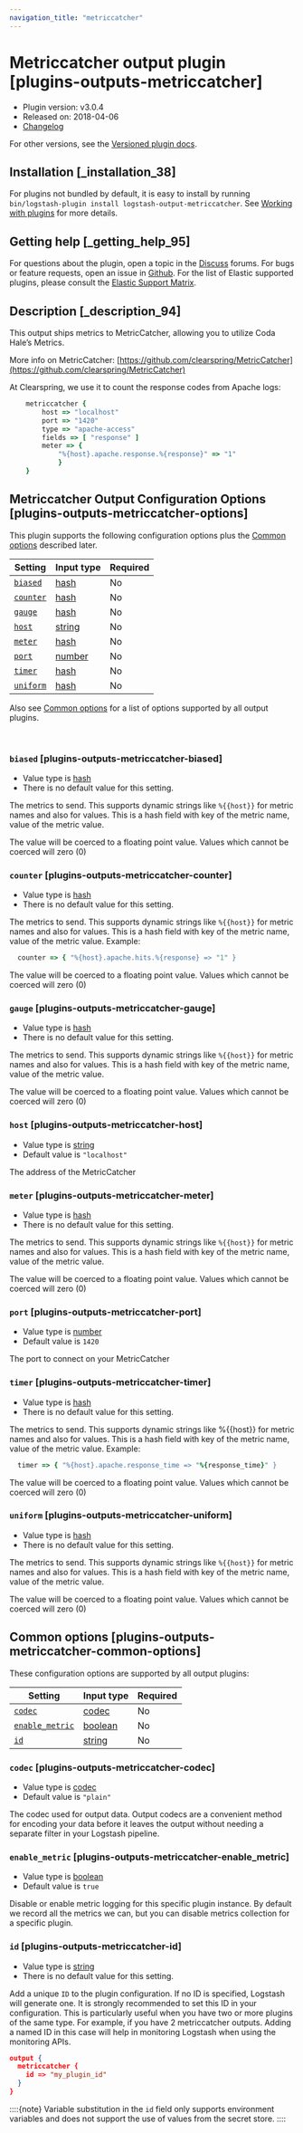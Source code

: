 ```yaml
---
navigation_title: "metriccatcher"
---
```


# Metriccatcher output plugin [plugins-outputs-metriccatcher]


* Plugin version: v3.0.4
* Released on: 2018-04-06
* [Changelog](https://github.com/logstash-plugins/logstash-output-metriccatcher/blob/v3.0.4/CHANGELOG.md)

For other versions, see the [Versioned plugin docs](https://www.elastic.co/guide/en/logstash-versioned-plugins/current/output-metriccatcher-index.md).

## Installation [_installation_38]

For plugins not bundled by default, it is easy to install by running `bin/logstash-plugin install logstash-output-metriccatcher`. See [Working with plugins](https://www.elastic.co/guide/en/logstash/current/working-with-plugins.html) for more details.


## Getting help [_getting_help_95]

For questions about the plugin, open a topic in the [Discuss](http://discuss.elastic.co) forums. For bugs or feature requests, open an issue in [Github](https://github.com/logstash-plugins/logstash-output-metriccatcher). For the list of Elastic supported plugins, please consult the [Elastic Support Matrix](https://www.elastic.co/support/matrix#logstash_plugins).


## Description [_description_94]

This output ships metrics to MetricCatcher, allowing you to utilize Coda Hale’s Metrics.

More info on MetricCatcher: [https://github.com/clearspring/MetricCatcher](https://github.com/clearspring/MetricCatcher)

At Clearspring, we use it to count the response codes from Apache logs:

```ruby
    metriccatcher {
        host => "localhost"
        port => "1420"
        type => "apache-access"
        fields => [ "response" ]
        meter => {
            "%{host}.apache.response.%{response}" => "1"
            }
    }
```


## Metriccatcher Output Configuration Options [plugins-outputs-metriccatcher-options]

This plugin supports the following configuration options plus the [Common options](plugins-outputs-metriccatcher.md#plugins-outputs-metriccatcher-common-options) described later.

| Setting | Input type | Required |
| --- | --- | --- |
| [`biased`](plugins-outputs-metriccatcher.md#plugins-outputs-metriccatcher-biased) | [hash](introduction.md#hash) | No |
| [`counter`](plugins-outputs-metriccatcher.md#plugins-outputs-metriccatcher-counter) | [hash](introduction.md#hash) | No |
| [`gauge`](plugins-outputs-metriccatcher.md#plugins-outputs-metriccatcher-gauge) | [hash](introduction.md#hash) | No |
| [`host`](plugins-outputs-metriccatcher.md#plugins-outputs-metriccatcher-host) | [string](introduction.md#string) | No |
| [`meter`](plugins-outputs-metriccatcher.md#plugins-outputs-metriccatcher-meter) | [hash](introduction.md#hash) | No |
| [`port`](plugins-outputs-metriccatcher.md#plugins-outputs-metriccatcher-port) | [number](introduction.md#number) | No |
| [`timer`](plugins-outputs-metriccatcher.md#plugins-outputs-metriccatcher-timer) | [hash](introduction.md#hash) | No |
| [`uniform`](plugins-outputs-metriccatcher.md#plugins-outputs-metriccatcher-uniform) | [hash](introduction.md#hash) | No |

Also see [Common options](plugins-outputs-metriccatcher.md#plugins-outputs-metriccatcher-common-options) for a list of options supported by all output plugins.

 

### `biased` [plugins-outputs-metriccatcher-biased]

* Value type is [hash](introduction.md#hash)
* There is no default value for this setting.

The metrics to send. This supports dynamic strings like `%{{host}}` for metric names and also for values. This is a hash field with key of the metric name, value of the metric value.

The value will be coerced to a floating point value. Values which cannot be coerced will zero (0)


### `counter` [plugins-outputs-metriccatcher-counter]

* Value type is [hash](introduction.md#hash)
* There is no default value for this setting.

The metrics to send. This supports dynamic strings like `%{{host}}` for metric names and also for values. This is a hash field with key of the metric name, value of the metric value. Example:

```ruby
  counter => { "%{host}.apache.hits.%{response} => "1" }
```

The value will be coerced to a floating point value. Values which cannot be coerced will zero (0)


### `gauge` [plugins-outputs-metriccatcher-gauge]

* Value type is [hash](introduction.md#hash)
* There is no default value for this setting.

The metrics to send. This supports dynamic strings like `%{{host}}` for metric names and also for values. This is a hash field with key of the metric name, value of the metric value.

The value will be coerced to a floating point value. Values which cannot be coerced will zero (0)


### `host` [plugins-outputs-metriccatcher-host]

* Value type is [string](introduction.md#string)
* Default value is `"localhost"`

The address of the MetricCatcher


### `meter` [plugins-outputs-metriccatcher-meter]

* Value type is [hash](introduction.md#hash)
* There is no default value for this setting.

The metrics to send. This supports dynamic strings like `%{{host}}` for metric names and also for values. This is a hash field with key of the metric name, value of the metric value.

The value will be coerced to a floating point value. Values which cannot be coerced will zero (0)


### `port` [plugins-outputs-metriccatcher-port]

* Value type is [number](introduction.md#number)
* Default value is `1420`

The port to connect on your MetricCatcher


### `timer` [plugins-outputs-metriccatcher-timer]

* Value type is [hash](introduction.md#hash)
* There is no default value for this setting.

The metrics to send. This supports dynamic strings like %{{host}} for metric names and also for values. This is a hash field with key of the metric name, value of the metric value. Example:

```ruby
  timer => { "%{host}.apache.response_time => "%{response_time}" }
```

The value will be coerced to a floating point value. Values which cannot be coerced will zero (0)


### `uniform` [plugins-outputs-metriccatcher-uniform]

* Value type is [hash](introduction.md#hash)
* There is no default value for this setting.

The metrics to send. This supports dynamic strings like `%{{host}}` for metric names and also for values. This is a hash field with key of the metric name, value of the metric value.

The value will be coerced to a floating point value. Values which cannot be coerced will zero (0)



## Common options [plugins-outputs-metriccatcher-common-options]

These configuration options are supported by all output plugins:

| Setting | Input type | Required |
| --- | --- | --- |
| [`codec`](plugins-outputs-metriccatcher.md#plugins-outputs-metriccatcher-codec) | [codec](https://www.elastic.co/guide/en/logstash/current/configuration-file-structure.html#codec) | No |
| [`enable_metric`](plugins-outputs-metriccatcher.md#plugins-outputs-metriccatcher-enable_metric) | [boolean](https://www.elastic.co/guide/en/logstash/current/configuration-file-structure.html#boolean) | No |
| [`id`](plugins-outputs-metriccatcher.md#plugins-outputs-metriccatcher-id) | [string](https://www.elastic.co/guide/en/logstash/current/configuration-file-structure.html#string) | No |

### `codec` [plugins-outputs-metriccatcher-codec]

* Value type is [codec](https://www.elastic.co/guide/en/logstash/current/configuration-file-structure.html#codec)
* Default value is `"plain"`

The codec used for output data. Output codecs are a convenient method for encoding your data before it leaves the output without needing a separate filter in your Logstash pipeline.


### `enable_metric` [plugins-outputs-metriccatcher-enable_metric]

* Value type is [boolean](https://www.elastic.co/guide/en/logstash/current/configuration-file-structure.html#boolean)
* Default value is `true`

Disable or enable metric logging for this specific plugin instance. By default we record all the metrics we can, but you can disable metrics collection for a specific plugin.


### `id` [plugins-outputs-metriccatcher-id]

* Value type is [string](https://www.elastic.co/guide/en/logstash/current/configuration-file-structure.html#string)
* There is no default value for this setting.

Add a unique `ID` to the plugin configuration. If no ID is specified, Logstash will generate one. It is strongly recommended to set this ID in your configuration. This is particularly useful when you have two or more plugins of the same type. For example, if you have 2 metriccatcher outputs. Adding a named ID in this case will help in monitoring Logstash when using the monitoring APIs.

```json
output {
  metriccatcher {
    id => "my_plugin_id"
  }
}
```

::::{note} 
Variable substitution in the `id` field only supports environment variables and does not support the use of values from the secret store.
::::




